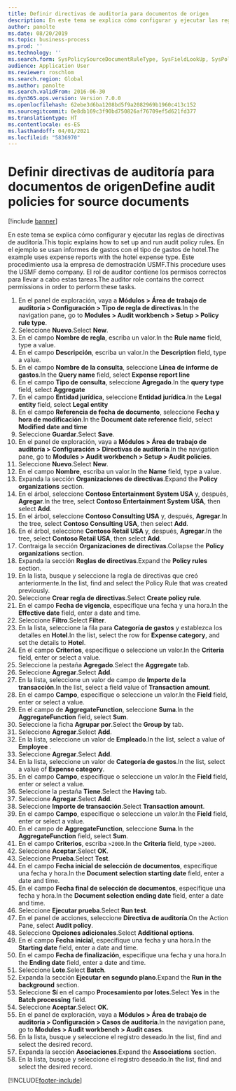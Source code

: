 ```yaml
---
title: Definir directivas de auditoría para documentos de origen
description: En este tema se explica cómo configurar y ejecutar las reglas de directivas de auditoría.
author: panolte
ms.date: 08/20/2019
ms.topic: business-process
ms.prod: ''
ms.technology: ''
ms.search.form: SysPolicySourceDocumentRuleType, SysFieldLookUp, SysPolicyListPage, SysPolicy, AuditPolicyRule, SysQueryForm, SysQueryFieldLookUp, AuditPolicyDateSelection, AuditPolicyAdditionalOption, BatchJob, CaseDetail
audience: Application User
ms.reviewer: roschlom
ms.search.region: Global
ms.author: panolte
ms.search.validFrom: 2016-06-30
ms.dyn365.ops.version: Version 7.0.0
ms.openlocfilehash: 62ebe3d6ba1208bd5f9a2082969b1960c413c152
ms.sourcegitcommit: 0e8db169c3f90bd750826af76709ef5d621fd377
ms.translationtype: HT
ms.contentlocale: es-ES
ms.lasthandoff: 04/01/2021
ms.locfileid: "5836970"
---
```

# <a name="define-audit-policies-for-source-documents"></a><span data-ttu-id="07947-103">Definir directivas de auditoría para documentos de origen</span><span class="sxs-lookup"><span data-stu-id="07947-103">Define audit policies for source documents</span></span>

[!include [banner](../../includes/banner.md)]

<span data-ttu-id="07947-104">En este tema se explica cómo configurar y ejecutar las reglas de directivas de auditoría.</span><span class="sxs-lookup"><span data-stu-id="07947-104">This topic explains how to set up and run audit policy rules.</span></span> <span data-ttu-id="07947-105">En el ejemplo se usan informes de gastos con el tipo de gastos de hotel.</span><span class="sxs-lookup"><span data-stu-id="07947-105">The example uses expense reports with the hotel expense type.</span></span> <span data-ttu-id="07947-106">Este procedimiento usa la empresa de demostración USMF.</span><span class="sxs-lookup"><span data-stu-id="07947-106">This procedure uses the USMF demo company.</span></span> <span data-ttu-id="07947-107">El rol de auditor contiene los permisos correctos para llevar a cabo estas tareas.</span><span class="sxs-lookup"><span data-stu-id="07947-107">The auditor role contains the correct permissions in order to perform these tasks.</span></span>

1. <span data-ttu-id="07947-108">En el panel de exploración, vaya a **Módulos > Área de trabajo de auditoría > Configuración > Tipo de regla de directivas**.</span><span class="sxs-lookup"><span data-stu-id="07947-108">In the navigation pane, go to **Modules > Audit workbench > Setup > Policy rule type**.</span></span>
2. <span data-ttu-id="07947-109">Seleccione **Nuevo**.</span><span class="sxs-lookup"><span data-stu-id="07947-109">Select **New**.</span></span>
3. <span data-ttu-id="07947-110">En el campo **Nombre de regla**, escriba un valor.</span><span class="sxs-lookup"><span data-stu-id="07947-110">In the **Rule name** field, type a value.</span></span>
4. <span data-ttu-id="07947-111">En el campo **Descripción**, escriba un valor.</span><span class="sxs-lookup"><span data-stu-id="07947-111">In the **Description** field, type a value.</span></span>
5. <span data-ttu-id="07947-112">En el campo **Nombre de la consulta**, seleccione **Línea de informe de gastos**.</span><span class="sxs-lookup"><span data-stu-id="07947-112">In the **Query name** field, select **Expense report line**</span></span>
6. <span data-ttu-id="07947-113">En el campo **Tipo de consulta**, seleccione **Agregado**.</span><span class="sxs-lookup"><span data-stu-id="07947-113">In the **query type** field, select **Aggregate**</span></span>
7. <span data-ttu-id="07947-114">En el campo **Entidad jurídica**, seleccione **Entidad jurídica**.</span><span class="sxs-lookup"><span data-stu-id="07947-114">In the **Legal entity** field, select **Legal entity**</span></span>
8. <span data-ttu-id="07947-115">En el campo **Referencia de fecha de documento**, seleccione **Fecha y hora de modificación**.</span><span class="sxs-lookup"><span data-stu-id="07947-115">In the **Document date reference** field, select **Modified date and time**</span></span>
9. <span data-ttu-id="07947-116">Seleccione **Guardar**.</span><span class="sxs-lookup"><span data-stu-id="07947-116">Select **Save**.</span></span>
10. <span data-ttu-id="07947-117">En el panel de exploración, vaya a **Módulos > Área de trabajo de auditoría > Configuración > Directivas de auditoría**.</span><span class="sxs-lookup"><span data-stu-id="07947-117">In the navigation pane, go to **Modules > Audit workbench > Setup > Audit policies**.</span></span>
11. <span data-ttu-id="07947-118">Seleccione **Nuevo**.</span><span class="sxs-lookup"><span data-stu-id="07947-118">Select **New**.</span></span>
12. <span data-ttu-id="07947-119">En el campo **Nombre**, escriba un valor.</span><span class="sxs-lookup"><span data-stu-id="07947-119">In the **Name** field, type a value.</span></span>
13. <span data-ttu-id="07947-120">Expanda la sección **Organizaciones de directivas**.</span><span class="sxs-lookup"><span data-stu-id="07947-120">Expand the **Policy organizations** section.</span></span>
14. <span data-ttu-id="07947-121">En el árbol, seleccione **Contoso Entertainment System USA** y, después, **Agregar**.</span><span class="sxs-lookup"><span data-stu-id="07947-121">In the tree, select **Contoso Entertainment System USA**, then select **Add**.</span></span>
15. <span data-ttu-id="07947-122">En el árbol, seleccione **Contoso Consulting USA** y, después, **Agregar**.</span><span class="sxs-lookup"><span data-stu-id="07947-122">In the tree, select **Contoso Consulting USA**, then select **Add**.</span></span>
16. <span data-ttu-id="07947-123">En el árbol, seleccione **Contoso Retail USA** y, después, **Agregar**.</span><span class="sxs-lookup"><span data-stu-id="07947-123">In the tree, select **Contoso Retail USA**, then select **Add**.</span></span>
17. <span data-ttu-id="07947-124">Contraiga la sección **Organizaciones de directivas**.</span><span class="sxs-lookup"><span data-stu-id="07947-124">Collapse the **Policy organizations** section.</span></span>
18. <span data-ttu-id="07947-125">Expanda la sección **Reglas de directivas**.</span><span class="sxs-lookup"><span data-stu-id="07947-125">Expand the **Policy rules** section.</span></span>
19. <span data-ttu-id="07947-126">En la lista, busque y seleccione la regla de directivas que creó anteriormente.</span><span class="sxs-lookup"><span data-stu-id="07947-126">In the list, find and select the Policy Rule that was created previously.</span></span>
20. <span data-ttu-id="07947-127">Seleccione **Crear regla de directivas**.</span><span class="sxs-lookup"><span data-stu-id="07947-127">Select **Create policy rule**.</span></span>
21. <span data-ttu-id="07947-128">En el campo **Fecha de vigencia**, especifique una fecha y una hora.</span><span class="sxs-lookup"><span data-stu-id="07947-128">In the **Effective date** field, enter a date and time.</span></span>
22. <span data-ttu-id="07947-129">Seleccione **Filtro**.</span><span class="sxs-lookup"><span data-stu-id="07947-129">Select **Filter**.</span></span>
23. <span data-ttu-id="07947-130">En la lista, seleccione la fila para **Categoría de gastos** y establezca los detalles en **Hotel**.</span><span class="sxs-lookup"><span data-stu-id="07947-130">In the list, select the row for **Expense category**, and set the details to **Hotel**.</span></span>
24. <span data-ttu-id="07947-131">En el campo **Criterios**, especifique o seleccione un valor.</span><span class="sxs-lookup"><span data-stu-id="07947-131">In the **Criteria** field, enter or select a value.</span></span>
25. <span data-ttu-id="07947-132">Seleccione la pestaña **Agregado**.</span><span class="sxs-lookup"><span data-stu-id="07947-132">Select the **Aggregate** tab.</span></span>
26. <span data-ttu-id="07947-133">Seleccione **Agregar**.</span><span class="sxs-lookup"><span data-stu-id="07947-133">Select **Add**.</span></span>
27. <span data-ttu-id="07947-134">En la lista, seleccione un valor de campo de **Importe de la transacción**.</span><span class="sxs-lookup"><span data-stu-id="07947-134">In the list, select a field value of **Transaction amount**.</span></span>
28. <span data-ttu-id="07947-135">En el campo **Campo**, especifique o seleccione un valor.</span><span class="sxs-lookup"><span data-stu-id="07947-135">In the **Field** field, enter or select a value.</span></span>
29. <span data-ttu-id="07947-136">En el campo de **AggregateFunction**, seleccione **Suma**.</span><span class="sxs-lookup"><span data-stu-id="07947-136">In the **AggregateFunction** field, select **Sum**.</span></span>
30. <span data-ttu-id="07947-137">Seleccione la ficha **Agrupar por**.</span><span class="sxs-lookup"><span data-stu-id="07947-137">Select the **Group by** tab.</span></span>
31. <span data-ttu-id="07947-138">Seleccione **Agregar**.</span><span class="sxs-lookup"><span data-stu-id="07947-138">Select **Add**.</span></span>
32. <span data-ttu-id="07947-139">En la lista, seleccione un valor de **Empleado**.</span><span class="sxs-lookup"><span data-stu-id="07947-139">In the list, select a value of **Employee** .</span></span>
33. <span data-ttu-id="07947-140">Seleccione **Agregar**.</span><span class="sxs-lookup"><span data-stu-id="07947-140">Select **Add**.</span></span>
34. <span data-ttu-id="07947-141">En la lista, seleccione un valor de **Categoría de gastos**.</span><span class="sxs-lookup"><span data-stu-id="07947-141">In the list, select a value of **Expense category**.</span></span>
35. <span data-ttu-id="07947-142">En el campo **Campo**, especifique o seleccione un valor.</span><span class="sxs-lookup"><span data-stu-id="07947-142">In the **Field** field, enter or select a value.</span></span>
36. <span data-ttu-id="07947-143">Seleccione la pestaña **Tiene**.</span><span class="sxs-lookup"><span data-stu-id="07947-143">Select the **Having** tab.</span></span>
37. <span data-ttu-id="07947-144">Seleccione **Agregar**.</span><span class="sxs-lookup"><span data-stu-id="07947-144">Select **Add**.</span></span>
38. <span data-ttu-id="07947-145">Seleccione **Importe de transacción**.</span><span class="sxs-lookup"><span data-stu-id="07947-145">Select **Transaction amount**.</span></span>
39. <span data-ttu-id="07947-146">En el campo **Campo**, especifique o seleccione un valor.</span><span class="sxs-lookup"><span data-stu-id="07947-146">In the **Field** field, enter or select a value.</span></span>
40. <span data-ttu-id="07947-147">En el campo de **AggregateFunction**, seleccione **Suma**.</span><span class="sxs-lookup"><span data-stu-id="07947-147">In the **AggregateFunction** field, select **Sum**.</span></span>
41. <span data-ttu-id="07947-148">En el campo **Criterios**, escriba `>2000`.</span><span class="sxs-lookup"><span data-stu-id="07947-148">In the **Criteria** field, type `>2000`.</span></span>
42. <span data-ttu-id="07947-149">Seleccione **Aceptar**.</span><span class="sxs-lookup"><span data-stu-id="07947-149">Select **OK**.</span></span>
43. <span data-ttu-id="07947-150">Seleccione **Prueba**.</span><span class="sxs-lookup"><span data-stu-id="07947-150">Select **Test**.</span></span>
44. <span data-ttu-id="07947-151">En el campo **Fecha inicial de selección de documentos**, especifique una fecha y hora.</span><span class="sxs-lookup"><span data-stu-id="07947-151">In the **Document selection starting date** field, enter a date and time.</span></span>
45. <span data-ttu-id="07947-152">En el campo **Fecha final de selección de documentos**, especifique una fecha y hora.</span><span class="sxs-lookup"><span data-stu-id="07947-152">In the **Document selection ending date** field, enter a date and time.</span></span>
46. <span data-ttu-id="07947-153">Seleccione **Ejecutar prueba**.</span><span class="sxs-lookup"><span data-stu-id="07947-153">Select **Run test**.</span></span>
47. <span data-ttu-id="07947-154">En el panel de acciones, seleccione **Directiva de auditoría**.</span><span class="sxs-lookup"><span data-stu-id="07947-154">On the Action Pane, select **Audit policy**.</span></span>
48. <span data-ttu-id="07947-155">Seleccione **Opciones adicionales**.</span><span class="sxs-lookup"><span data-stu-id="07947-155">Select **Additional options**.</span></span>
49. <span data-ttu-id="07947-156">En el campo **Fecha inicial**, especifique una fecha y una hora.</span><span class="sxs-lookup"><span data-stu-id="07947-156">In the **Starting date** field, enter a date and time.</span></span>
50. <span data-ttu-id="07947-157">En el campo **Fecha de finalización**, especifique una fecha y una hora.</span><span class="sxs-lookup"><span data-stu-id="07947-157">In the **Ending date** field, enter a date and time.</span></span>
51. <span data-ttu-id="07947-158">Seleccione **Lote**.</span><span class="sxs-lookup"><span data-stu-id="07947-158">Select **Batch**.</span></span>
52. <span data-ttu-id="07947-159">Expanda la sección **Ejecutar en segundo plano**.</span><span class="sxs-lookup"><span data-stu-id="07947-159">Expand the **Run in the background** section.</span></span>
53. <span data-ttu-id="07947-160">Seleccione **Sí** en el campo **Procesamiento por lotes**.</span><span class="sxs-lookup"><span data-stu-id="07947-160">Select **Yes** in the **Batch processing** field.</span></span>
54. <span data-ttu-id="07947-161">Seleccione **Aceptar**.</span><span class="sxs-lookup"><span data-stu-id="07947-161">Select **OK**.</span></span>
55. <span data-ttu-id="07947-162">En el panel de exploración, vaya a **Módulos > Área de trabajo de auditoría > Configuración > Casos de auditoría**.</span><span class="sxs-lookup"><span data-stu-id="07947-162">In the navigation pane, go to **Modules > Audit workbench > Audit cases**.</span></span>
56. <span data-ttu-id="07947-163">En la lista, busque y seleccione el registro deseado.</span><span class="sxs-lookup"><span data-stu-id="07947-163">In the list, find and select the desired record.</span></span>
57. <span data-ttu-id="07947-164">Expanda la sección **Asociaciones**.</span><span class="sxs-lookup"><span data-stu-id="07947-164">Expand the **Associations** section.</span></span>
58. <span data-ttu-id="07947-165">En la lista, busque y seleccione el registro deseado.</span><span class="sxs-lookup"><span data-stu-id="07947-165">In the list, find and select the desired record.</span></span>



[!INCLUDE[footer-include](../../../includes/footer-banner.md)]